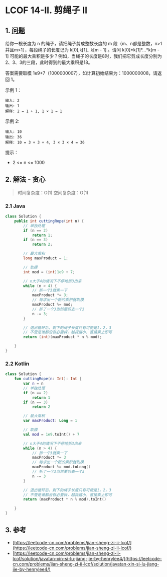 # LCOF 14-II. 剪绳子 II

## 1. [问题](https://leetcode-cn.com/problems/jian-sheng-zi-ii-lcof/)

给你一根长度为 n 的绳子，请把绳子剪成整数长度的 m 段（m、n都是整数，n&gt;1并且m&gt;1），每段绳子的长度记为 k\[0\],k\[1\]...k\[m - 1\] 。请问 k\[0\]\*k\[1\]\*...\*k\[m - 1\] 可能的最大乘积是多少？例如，当绳子的长度是8时，我们把它剪成长度分别为2、3、3的三段，此时得到的最大乘积是18。

答案需要取模 1e9+7（1000000007），如计算初始结果为：1000000008，请返回 1。

示例 1：

```text
输入: 2
输出: 1
解释: 2 = 1 + 1, 1 × 1 = 1
```

示例 2:

```text
输入: 10
输出: 36
解释: 10 = 3 + 3 + 4, 3 × 3 × 4 = 36
```

提示：

* 2 &lt;= n &lt;= 1000

## 2. 解法 - 贪心

> 时间复杂度：O\(1\) 空间复杂度：O\(1\)

### 2.1 Java

```java
class Solution {
    public int cuttingRope(int n) {
        // 单独处理
        if (n == 2)
            return 1;
        if (n == 3)
            return 2;

        // 最大乘积
        long maxProduct = 1;

        // 取模
        int mod = (int)1e9 + 7;

        // n大于4的情况下不停地拆3出来
        while (n > 4) {
            // 拆一个3就乘一下
            maxProduct *= 3;
            // 每求出一个新的乘积就取模
            maxProduct %= mod;
            // 拆了一个3当然要剪去一个3
            n -= 3;
        }

        // 退出循环后，剩下的绳子长度只有可能是1，2，3
        // 不管是谁都没有必要拆，越拆越小，直接乘上即可
        return (int)(maxProduct * n % mod);

    }
}
```

### 2.2 Kotlin

```kotlin
class Solution {
    fun cuttingRope(n: Int): Int {
        var n = n
        // 单独处理
        if (n == 2)
            return 1
        if (n == 3)
            return 2

        // 最大乘积
        var maxProduct: Long = 1

        // 取模
        val mod = 1e9.toInt() + 7

        // n大于4的情况下不停地拆3出来
        while (n > 4) {
            // 拆一个3就乘一下
            maxProduct *= 3
            // 每求出一个新的乘积就取模
            maxProduct %= mod.toLong()
            // 拆了一个3当然要剪去一个3
            n -= 3
        }

        // 退出循环后，剩下的绳子长度只有可能是1，2，3
        // 不管是谁都没有必要拆，越拆越小，直接乘上即可
        return (maxProduct * n % mod).toInt()

    }
}
```

## 3. 参考

* [https://leetcode-cn.com/problems/jian-sheng-zi-ii-lcof/](https://leetcode-cn.com/problems/jian-sheng-zi-ii-lcof/)
* [https://leetcode-cn.com/problems/jian-sheng-zi-ii-lcof/solution/javatan-xin-si-lu-jiang-jie-by-henrylee4/](https://leetcode-cn.com/problems/jian-sheng-zi-ii-lcof/solution/javatan-xin-si-lu-jiang-jie-by-henrylee4/)


